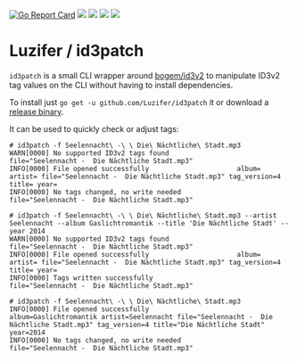 [![Go Report Card](https://goreportcard.com/badge/github.com/Luzifer/id3patch)](https://goreportcard.com/report/github.com/Luzifer/id3patch)
![](https://badges.fyi/github/license/Luzifer/id3patch)
![](https://badges.fyi/github/downloads/Luzifer/id3patch)
![](https://badges.fyi/github/latest-release/Luzifer/id3patch)
![](https://knut.in/project-status/id3patch)

# Luzifer / id3patch

`id3patch` is a small CLI wrapper around [bogem/id3v2](https://github.com/bogem/id3v2) to manipulate ID3v2 tag values on the CLI without having to install dependencies.

To install just `go get -u github.com/Luzifer/id3patch` it or download a [release binary](https://github.com/Luzifer/id3patch/releases).

It can be used to quickly check or adjust tags:

```console
# id3patch -f Seelennacht\ -\ \ Die\ Nächtliche\ Stadt.mp3
WARN[0000] No supported ID3v2 tags found                 file="Seelennacht -  Die Nächtliche Stadt.mp3"
INFO[0000] File opened successfully                      album= artist= file="Seelennacht -  Die Nächtliche Stadt.mp3" tag_version=4 title= year=
INFO[0000] No tags changed, no write needed              file="Seelennacht -  Die Nächtliche Stadt.mp3"

# id3patch -f Seelennacht\ -\ \ Die\ Nächtliche\ Stadt.mp3 --artist Seelennacht --album Gaslichtromantik --title 'Die Nächtliche Stadt' --year 2014
WARN[0000] No supported ID3v2 tags found                 file="Seelennacht -  Die Nächtliche Stadt.mp3"
INFO[0000] File opened successfully                      album= artist= file="Seelennacht -  Die Nächtliche Stadt.mp3" tag_version=4 title= year=
INFO[0000] Tags written successfully                     file="Seelennacht -  Die Nächtliche Stadt.mp3"

# id3patch -f Seelennacht\ -\ \ Die\ Nächtliche\ Stadt.mp3
INFO[0000] File opened successfully                      album=Gaslichtromantik artist=Seelennacht file="Seelennacht -  Die Nächtliche Stadt.mp3" tag_version=4 title="Die Nächtliche Stadt" year=2014
INFO[0000] No tags changed, no write needed              file="Seelennacht -  Die Nächtliche Stadt.mp3"
```
